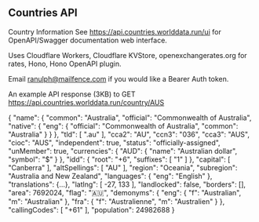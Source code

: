 ## Countries API

Country Information
See https://api.countries.worlddata.run/ui for OpenAPI/Swagger documentation web interface.  

Uses Cloudflare Workers, Cloudflare KVStore, openexchangerates.org for rates, Hono, Hono OpenAPI plugin.  
   
Email ranulph@mailfence.com if you would like a Bearer Auth token.   
  
An example API response (3KB) to GET https://api.countries.worlddata.run/country/AUS  
  
{
  "name": {
    "common": "Australia",
    "official": "Commonwealth of Australia",
    "native": {
      "eng": {
        "official": "Commonwealth of Australia",
        "common": "Australia"
      }
    }
  },
  "tld": [
    ".au"
  ],
  "cca2": "AU",
  "ccn3": "036",
  "cca3": "AUS",
  "cioc": "AUS",
  "independent": true,
  "status": "officially-assigned",
  "unMember": true,
  "currencies": {
    "AUD": {
      "name": "Australian dollar",
      "symbol": "$"
    }
  },
  "idd": {
    "root": "+6",
    "suffixes": [
      "1"
    ]
  },
  "capital": [
    "Canberra"
  ],
  "altSpellings": [
    "AU"
  ],
  "region": "Oceania",
  "subregion": "Australia and New Zealand",
  "languages": {
    "eng": "English"
  },
  "translations": {...},
  "latlng": [
    -27,
    133
  ],
  "landlocked": false,
  "borders": [],
  "area": 7692024,
  "flag": "🇦🇺",
  "demonyms": {
    "eng": {
      "f": "Australian",
      "m": "Australian"
    },
    "fra": {
      "f": "Australienne",
      "m": "Australien"
    }
  },
  "callingCodes": [
    "+61"
  ],
  "population": 24982688
}
